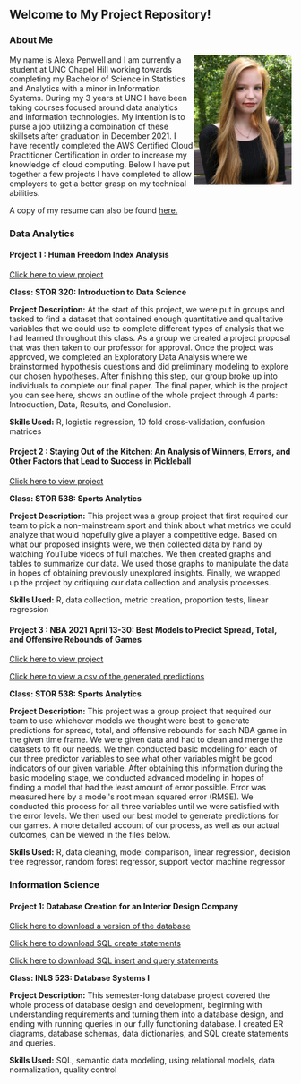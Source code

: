 ## Welcome to My Project Repository!

### About Me

<img align="right" width="175" src="headshot3.JPG">

My name is Alexa Penwell and I am currently a student at UNC Chapel Hill working towards completing my Bachelor of Science in Statistics and Analytics with a minor in Information Systems. During my 3 years at UNC I have been taking courses focused around data analytics and information technologies. My intention is to purse a job utilizing a combination of these skillsets after graduation in December 2021. I have recently completed the AWS Certified Cloud Practitioner Certification in order to increase my knowledge of cloud computing. Below I have put together a few projects I have completed to allow employers to get a better grasp on my technical abilities. 

A copy of my resume can also be found 
<a href="A_Penwell_Final_Resume.pdf" title="APenwellResume">here.</a>

### Data Analytics

#### Project 1 : Human Freedom Index Analysis
<a href="FP.html" title="Data Analytics Final Project">Click here to view project</a>

**Class: STOR 320: Introduction to Data Science**

**Project Description:** At the start of this project, we were put in groups and tasked to find a dataset that contained enough quantitative and qualitative variables that we could use to complete different types of analysis that we had learned throughout this class. As a group we created a project proposal that was then taken to our professor for approval. Once the project was approved, we completed an Exploratory Data Analysis where we brainstormed hypothesis questions and did preliminary modeling to explore our chosen hypotheses. After finishing this step, our group broke up into individuals to complete our final paper. The final paper, which is the project you can see here, shows an outline of the whole project through 4 parts: Introduction, Data, Results, and Conclusion.

**Skills Used:** R, logistic regression, 10 fold cross-validation, confusion matrices


#### Project 2 : Staying Out of the Kitchen: An Analysis of Winners, Errors, and Other Factors that Lead to Success in Pickleball
<a href="P1_Final_Adjusted.pdf" title="Playoff Round 1 Project">Click here to view project</a>

**Class: STOR 538: Sports Analytics**

**Project Description:** This project was a group project that first required our team to pick a non-mainstream sport and think about what metrics we could analyze that would hopefully give a player a competitive edge. Based on what our proposed insights were, we then collected data by hand by watching YouTube videos of full matches. We then created graphs and tables to summarize our data. We used those graphs to manipulate the data in hopes of obtaining previously unexplored insights. Finally, we wrapped up the project by critiquing our data collection and analysis processes.

**Skills Used:** R, data collection, metric creation, proportion tests, linear regression

#### Project 3 : NBA 2021 April 13-30: Best Models to Predict Spread, Total, and Offensive Rebounds of Games
<a href="Playoffs_2_Paper.pdf" title="Playoff Round 2 Project">Click here to view project</a>

<a href="Final_Predictions.csv" title="Final Predictions">Click here to view a csv of the generated predictions</a>

**Class: STOR 538: Sports Analytics**

**Project Description:** This project was a group project that required our team to use whichever models we thought were best to generate predictions for spread, total, and offensive rebounds for each NBA game in the given time frame. We were given data and had to clean and merge the datasets to fit our needs. We then conducted basic modeling for each of our three predictor variables to see what other variables might be good indicators of our given variable. After obtaining this information during the basic modeling stage, we conducted advanced modeling in hopes of finding a model that had the least amount of error possible. Error was measured here by a model's root mean squared error (RMSE). We conducted this process for all three variables until we were satisfied with the error levels. We then used our best model to generate predictions for our games. A more detailed account of our process, as well as our actual outcomes, can be viewed in the files below.


**Skills Used:** R, data cleaning, model comparison, linear regression, decision tree regressor, random forest regressor, support vector machine regressor

### Information Science

#### Project 1: Database Creation for an Interior Design Company
<a href="apenwell-P3v2.db" title="Database Creation Project">Click here to download a version of the database</a>

<a href="apenwell-create.sql" title="Database Creation Project SQL Create Statements">Click here to download SQL create statements</a>

<a href="P3.sql" title="Database Creation Project SQL Statements">Click here to download SQL insert and query statements</a>

**Class: INLS 523: Database Systems I**

**Project Description:** This semester-long database project covered the whole process of database design and development, beginning with understanding requirements and turning them into a database design, and ending with running queries in our fully functioning database. I created ER diagrams, database schemas, data dictionaries, and SQL create statements and queries.

**Skills Used:** SQL, semantic data modeling, using relational models, data normalization, quality control
